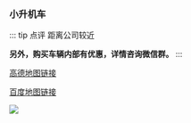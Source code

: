 ### 小升机车

::: tip 点评
距离公司较近

**另外，购买车辆内部有优惠，详情咨询微信群。**
:::

[高德地图链接](http://f.amap.com/5ZJlA_05369qI)

[百度地图链接](https://j.map.baidu.com/pMnx2)


[![](https://ww1.sinaimg.cn/large/007iUjdily1fxh0bbveqnj30pj0jqgvr)](https://ww1.sinaimg.cn/large/007iUjdily1fxh0bbveqnj30pj0jqgvr)